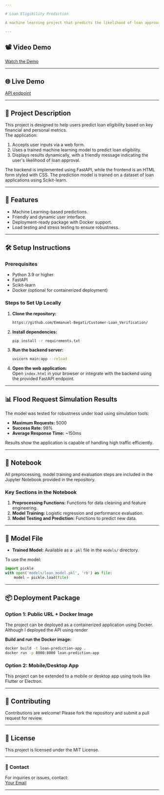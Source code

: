 ```yaml
---

# Loan Eligibility Prediction

A machine learning project that predicts the likelihood of loan approval based on user-provided details such as income, credit history, and loan amount. This project includes model training, testing, and deployment via a user-friendly web application.

---
```


## 📽 Video Demo  
[Watch the Demo](https://www.youtube.com/your-demo-link)  

---

## 🌐 Live Demo  
[API endpoint](https://customer-loan-verification.onrender.com/docs)  

---

## 📖 Project Description  

This project is designed to help users predict loan eligibility based on key financial and personal metrics.  
The application:
1. Accepts user inputs via a web form.
2. Uses a trained machine learning model to predict loan eligibility.
3. Displays results dynamically, with a friendly message indicating the user's likelihood of loan approval.  

The backend is implemented using FastAPI, while the frontend is an HTML form styled with CSS. The prediction model is trained on a dataset of loan applications using Scikit-learn.

---

## 🚀 Features  
- Machine Learning-based predictions.  
- Friendly and dynamic user interface.  
- Deployment-ready package with Docker support.  
- Load testing and stress testing to ensure robustness.  

---

## 🛠️ Setup Instructions  

### Prerequisites  
- Python 3.9 or higher  
- FastAPI  
- Scikit-learn  
- Docker (optional for containerized deployment)

### Steps to Set Up Locally  
1. **Clone the repository:**  
   ```bash
   https://github.com/Emmanuel-Begati/Customer-Loan_Verification/
   ```

2. **Install dependencies:**  
   ```bash
   pip install -r requirements.txt
   ```

3. **Run the backend server:**  
   ```bash
   uvicorn main:app --reload
   ```

4. **Open the web application:**  
   Open `index.html` in your browser or integrate with the backend using the provided FastAPI endpoint.

---

## 📊 Flood Request Simulation Results  

The model was tested for robustness under load using simulation tools:  
- **Maximum Requests:** 5000  
- **Success Rate:** 98%  
- **Average Response Time:** ~150ms  

Results show the application is capable of handling high traffic efficiently.

---

## 📁 Notebook  

All preprocessing, model training and evaluation steps are included in the Jupyter Notebook provided in the repository.  

### Key Sections in the Notebook  
1. **Preprocessing Functions:** Functions for data cleaning and feature engineering.  
2. **Model Training:** Logistic regression and performance evaluation.  
3. **Model Testing and Prediction:** Functions to predict new data.

---

## 🧠 Model File  

- **Trained Model:** Available as a `.pkl` file in the `models/` directory.  

To use the model:  
```python
import pickle
with open('models/loan_model.pkl', 'rb') as file:
    model = pickle.load(file)
```

---

## 📦 Deployment Package  

### Option 1: Public URL + Docker Image  
The project can be deployed as a containerized application using Docker. Although I deployed the API using render 

**Build and run the Docker image:**  
```bash
docker build -t loan-prediction-app .
docker run -p 8000:8000 loan-prediction-app
```

### Option 2: Mobile/Desktop App  
This project can be extended to a mobile or desktop app using tools like Flutter or Electron.

---

## 🤝 Contributing  

Contributions are welcome! Please fork the repository and submit a pull request for review.

---

## 📄 License  

This project is licensed under the MIT License.

--- 

### 📧 Contact  

For inquiries or issues, contact:  
[Your Email](mailto:begati16@gmail.com)

---
